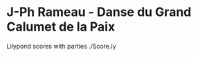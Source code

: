 # J-Ph Rameau - Danse du Grand Calumet de la Paix

Lilypond scores with parties
<lilypondfile> ./Score.ly </lilypondfile>

